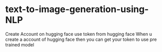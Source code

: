 # text-to-image-generation-using-NLP
Create Account on hugging face
use token from hugging face 
When u create a account of hugging face then you can get your token to use pre trained model
